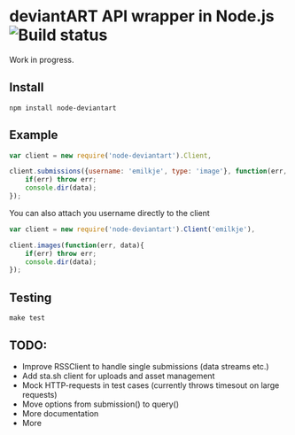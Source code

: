 
deviantART API wrapper in Node.js ![Build status](https://api.travis-ci.org/emilkje/node-deviantart.svg?branch=master)
=================================

Work in progress.

Install
-------

	npm install node-deviantart


Example
-------

```javascript
var client = new require('node-deviantart').Client,

client.submissions({username: 'emilkje', type: 'image'}, function(err, data){
	if(err) throw err;
	console.dir(data);
});
```

You can also attach you username directly to the client
```javascript
var client = new require('node-deviantart').Client('emilkje'),

client.images(function(err, data){
	if(err) throw err;
	console.dir(data);
});
```


Testing
-------

	make test


TODO:
-----

* Improve RSSClient to handle single submissions (data streams etc.)
* Add sta.sh client for uploads and asset management
* Mock HTTP-requests in test cases (currently throws timesout on large requests)
* Move options from submission() to query()
* More documentation
* More
